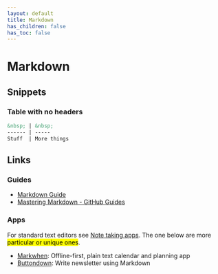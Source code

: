 ```yaml
---
layout: default
title: Markdown
has_children: false
has_toc: false
---
```


# Markdown

## Snippets

### Table with no headers

```md
&nbsp; | &nbsp;
------ | -----
Stuff  | More things
```

## Links

### Guides

- [Markdown Guide](https://www.markdownguide.org/)
- [Mastering Markdown - GitHub Guides](https://docs.github.com/en/get-started/writing-on-github/getting-started-with-writing-and-formatting-on-github/basic-writing-and-formatting-syntax)

### Apps

For standard text editors see [Note taking apps](/docs/apps/note-taking). The one below are more <mark>particular or unique ones</mark>. 

- [Markwhen](https://markwhen.com/): Offline-first, plain text calendar and planning app
- [Buttondown](https://buttondown.email/): Write newsletter using Markdown